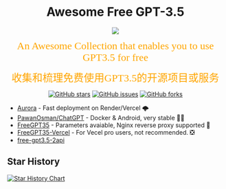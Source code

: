 </h1>
<div align="center">
    <h1>Awesome Free GPT-3.5</h1>
    <a href="https://awesome.re"><img src="https://awesome.re/badge.svg"/></a>
</div>


<p align="center">
<font face="黑体" color=orange size=5"> An Awesome Collection that enables you to use GPT3.5 for free </font>
</p>
<p align="center">
<font face="黑体" color=orange size=5"> 收集和梳理免费使用GPT3.5的开源项目或服务 </font>
</p>
<p align="center">
  <a href="https://github.com/jasonwang178/Awesome-free-GPT3.5/stargazers"> <img src="https://img.shields.io/github/stars/jasonwang178/Awesome-free-GPT3.5.svg?style=popout-square" alt="GitHub stars"></a>
  <a href="https://github.com/jasonwang178/Awesome-free-GPT3.5/issues"> <img src="https://img.shields.io/github/issues/jasonwang178/Awesome-free-GPT3.5.svg?style=popout-square" alt="GitHub issues"></a>
  <a href="https://github.com/HqWu-HITCS/Awesome-Chinese-LLM/forks"> <img src="https://img.shields.io/github/forks/jasonwang178/Awesome-free-GPT3.5.svg?style=popout-square" alt="GitHub forks"></a>
</p>



* [Aurora](https://github.com/aurora-develop/aurora) - Fast deployment on Render/Vercel 🌩
* [PawanOsman/ChatGPT](https://github.com/PawanOsman/ChatGPT) - Docker & Android, very stable 👍🏻
* [FreeGPT35](https://github.com/missuo/FreeGPT35) - Parameters avaiable, Nginx reverse proxy supported 🥳
* [FreeGPT35-Vercel](https://github.com/cliouo/FreeGPT35-Vercel) - For Vecel pro users, not recommended. ❎
* [free-gpt3.5-2api](https://github.com/aurorax-neo/free-gpt3.5-2api)


## Star History

<a href="https://star-history.com/#jasonwang178/Awesome-free-GPT3.5&Date">
 <picture>
   <source media="(prefers-color-scheme: dark)" srcset="https://api.star-history.com/svg?repos=jasonwang178/Awesome-free-GPT3.5&type=Date&theme=dark" />
   <source media="(prefers-color-scheme: light)" srcset="https://api.star-history.com/svg?repos=jasonwang178/Awesome-free-GPT3.5&type=Date" />
   <img alt="Star History Chart" src="https://api.star-history.com/svg?repos=jasonwang178/Awesome-free-GPT3.5&type=Date" />
 </picture>
</a>
